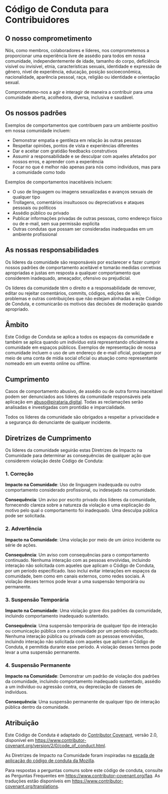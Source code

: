 # Código de Conduta para Contribuidores

## O nosso comprometimento

Nós, como membros, colaboradores e líderes, nos comprometemos a proporcionar uma experiência livre de assédio para todos em nossa comunidade, independentemente de idade, tamanho do corpo, deficiência visível ou invisível, etnia, características sexuais, identidade e expressão de gênero, nível de experiência, educação, posição socioeconômica, nacionalidade, aparência pessoal, raça, religião ou identidade e orientação sexual.

Comprometemo-nos a agir e interagir de maneira a contribuir para uma comunidade aberta, acolhedora, diversa, inclusiva e saudável.

## Os nossos padrões

Exemplos de comportamentos que contribuem para um ambiente positivo em nossa comunidade incluem:

* Demonstrar empatia e gentileza em relação às outras pessoas
* Respeitar opiniões, pontos de vista e experiências diferentes
* Dar e aceitar com gratidão feedbacks construtivos
* Assumir a responsabilidade e se desculpar com aqueles afetados por nossos erros, e aprender com a experiência
* Focar no que é melhor não apenas para nós como indivíduos, mas para a comunidade como todo

Exemplos de comportamentos inaceitáveis incluem:

* O uso de linguagem ou imagens sexualizadas e avanços sexuais de qualquer tipo
* Trollagens, comentários insultuosos ou depreciativos e ataques pessoais ou políticos
* Assédio público ou privado
* Publicar informações privadas de outras pessoas, como endereço físico ou de e-mail, sem sua permissão explícita
* Outras condutas que possam ser consideradas inadequadas em um ambiente profissional

## As nossas responsabilidades

Os líderes da comunidade são responsáveis por esclarecer e fazer cumprir nossos padrões de comportamento aceitável e tomarão medidas corretivas apropriadas e justas em resposta a qualquer comportamento que considerem inadequado, ameaçador, ofensivo ou prejudicial.

Os líderes da comunidade têm o direito e a responsabilidade de remover, editar ou rejeitar comentários, commits, códigos, edições de wiki, problemas e outras contribuições que não estejam alinhadas a este Código de Conduta, e comunicarão os motivos das decisões de moderação quando apropriado.

## Âmbito

Este Código de Conduta se aplica a todos os espaços da comunidade e também se aplica quando um indivíduo está representando oficialmente a comunidade em espaços públicos. Exemplos de representação de nossa comunidade incluem o uso de um endereço de e-mail oficial, postagem por meio de uma conta de mídia social oficial ou atuação como representante nomeado em um evento online ou offline.

## Cumprimento

Casos de comportamento abusivo, de assédio ou de outra forma inaceitável podem ser denunciados aos líderes da comunidade responsáveis pela aplicação em [abuso@pirataria.digital](mailto:contact@pirataria.digital). Todas as reclamações serão analisadas e investigadas com prontidão e imparcialidade.

Todos os líderes da comunidade são obrigados a respeitar a privacidade e a segurança do denunciante de qualquer incidente.

## Diretrizes de Cumprimento

Os líderes da comunidade seguirão estas Diretrizes de Impacto na Comunidade para determinar as consequências de qualquer ação que considerem violação deste Código de Conduta:

### 1. Correção

**Impacto na Comunidade**: Uso de linguagem inadequada ou outro comportamento considerado profissional, ou indesejado na comunidade.

**Consequência**: Um aviso por escrito privado dos líderes da comunidade, fornecendo clareza sobre a natureza da violação e uma explicação do motivo pelo qual o comportamento foi inadequado. Uma desculpa pública pode ser solicitada.

### 2. Advertência

**Impacto na Comunidade**: Uma violação por meio de um único incidente ou série de ações.

**Consequência**: Um aviso com consequências para o comportamento continuado. Nenhuma interação com as pessoas envolvidas, incluindo interação não solicitada com aqueles que aplicam o Código de Conduta, por um período especificado. Isso inclui evitar interações em espaços da comunidade, bem como em canais externos, como redes sociais. A violação desses termos pode levar a uma suspensão temporária ou permanente.

### 3. Suspensão Temporária

**Impacto na Comunidade**: Uma violação grave dos padrões da comunidade, incluindo comportamento inadequado sustentado.

**Consequência**: Uma suspensão temporária de qualquer tipo de interação ou comunicação pública com a comunidade por um período especificado. Nenhuma interação pública ou privada com as pessoas envolvidas, incluindo interação não solicitada com aqueles que aplicam o Código de Conduta, é permitida durante esse período. A violação desses termos pode levar a uma suspensão permanente.

### 4. Suspensão Permanente

**Impacto na Comunidade**: Demonstrar um padrão de violação dos padrões da comunidade, incluindo comportamento inadequado sustentado, assédio a um indivíduo ou agressão contra, ou depreciação de classes de indivíduos.

**Consequência**: Uma suspensão permanente de qualquer tipo de interação pública dentro da comunidade.

## Atribuição

Este Código de Conduta é adaptado do [Contributor Covenant](https://www.contributor-covenant.org), versão 2.0, disponível em https://www.contributor-covenant.org/version/2/0/code_of_conduct.html.

As Diretrizes de Impacto na Comunidade foram inspiradas na [escada de aplicação do código de conduta da Mozilla](https://github.com/mozilla/diversity).

Para respostas a perguntas comuns sobre este código de conduta, consulte as Perguntas Frequentes em https://www.contributor-covenant.org/faq. As traduções estão disponíveis em https://www.contributor-covenant.org/translations.